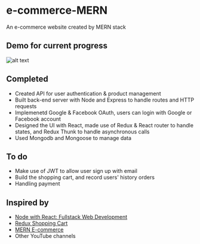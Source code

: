 # e-commerce-MERN

An e-commerce website created by MERN stack
## Demo for current progress
![alt text](https://s1.ax1x.com/2020/09/03/wCWJhT.gif "incomplete demo")

## Completed
- Created API for user authentication & product management
- Built back-end server with Node and Express to handle routes and HTTP requests
- Implemenetd Google & Facebook OAuth, users can login with Google or Facebook account
- Designed the UI with React, made use of Redux & React router to handle states, and Redux Thunk to handle asynchronous calls
- Used Mongodb and Mongoose to manage data

## To do
- Make use of JWT to allow user sign up with email
- Build the shopping cart, and record users' history orders
- Handling payment

## Inspired by

- [Node with React: Fullstack Web Development](https://medium.com/javascript-in-plain-english/the-only-introduction-to-redux-and-react-redux-youll-ever-need-8ce5da9e53c6)
- [Redux Shopping Cart](https://www.youtube.com/watch?v=731Ur2HGRBY)
- [MERN E-commerce](https://github.com/mohamedsamara/mern-ecommerce)
- Other YouTube channels
